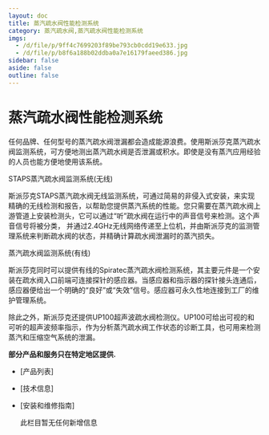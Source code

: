 ```yaml
---
layout: doc
title: 蒸汽疏水阀性能检测系统
category: 蒸汽疏水阀,蒸汽疏水阀性能检测系统
imgs:
  - /d/file/p/9ff4c7699203f89be793cb0cdd19e633.jpg
  - /d/file/p/b8f6a188b02ddba0a7e16179faeed386.jpg
sidebar: false
aside: false
outline: false
---
```


# 蒸汽疏水阀性能检测系统

任何品牌、任何型号的蒸汽疏水阀泄漏都会造成能源浪费。使用斯派莎克蒸汽疏水阀监测系统，可方便地测出蒸汽疏水阀是否泄漏或积水。即使是没有蒸汽应用经验的人员也能方便地使用该系统。

STAPS蒸汽疏水阀监测系统(无线)

斯派莎克STAPS蒸汽疏水阀无线监测系统，可通过简易的非侵入式安装，来实现精确的无线检测和报告，以帮助您提供蒸汽系统的性能。您只需要在蒸汽疏水阀上游管道上安装检测头，它可以通过“听”疏水阀在运行中的声音信号来检测。这个声音信号将被分类， 并通过2.4GHz无线网络传递至上位机，并由斯派莎克的监测管理系统来判断疏水阀的状态，并精确计算疏水阀泄漏时的蒸汽损失。

蒸汽疏水阀监测系统(有线)

斯派莎克同时可以提供有线的Spiratec蒸汽疏水阀检测系统，其主要元件是一个安装在疏水阀入口前端可连接探针的感应器。当感应器和指示器的探针接头连通后，感应器便给出一个明确的“良好”或“失效”信号。感应器可永久性地连接到工厂的维护管理系统。

除此之外，斯派莎克还提供UP100超声波疏水阀检测仪。UP100可给出可视的和可听的超声波频率指示，作为分析蒸汽疏水阀工作状态的诊断工具，也可用来检测蒸汽和压缩空气系统的泄漏。

**部分产品和服务只在特定地区提供.**

- [产品列表]
- [技术信息]
- [安装和维修指南]

  此栏目暂无任何新增信息
